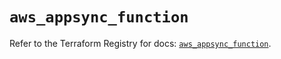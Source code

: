 # `aws_appsync_function`

Refer to the Terraform Registry for docs: [`aws_appsync_function`](https://registry.terraform.io/providers/hashicorp/aws/5.46.0/docs/resources/appsync_function).
